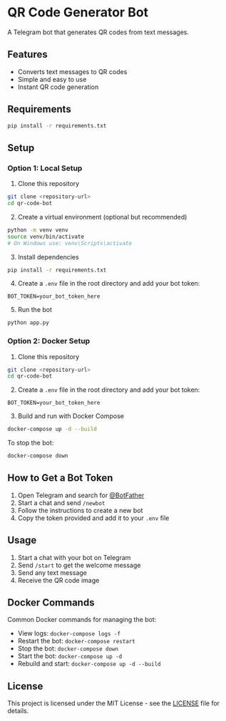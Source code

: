 # QR Code Generator Bot

A Telegram bot that generates QR codes from text messages.

## Features

- Converts text messages to QR codes
- Simple and easy to use
- Instant QR code generation

## Requirements

```bash
pip install -r requirements.txt
```

## Setup

### Option 1: Local Setup

1. Clone this repository
```bash
git clone <repository-url>
cd qr-code-bot
```

2. Create a virtual environment (optional but recommended)
```bash
python -m venv venv
source venv/bin/activate  
# On Windows use: venv\Scripts\activate
```

3. Install dependencies
```bash
pip install -r requirements.txt
```

4. Create a `.env` file in the root directory and add your bot token:
```plaintext
BOT_TOKEN=your_bot_token_here
```

5. Run the bot
```bash
python app.py
```

### Option 2: Docker Setup

1. Clone this repository
```bash
git clone <repository-url>
cd qr-code-bot
```

2. Create a `.env` file in the root directory and add your bot token:
```plaintext
BOT_TOKEN=your_bot_token_here
```

3. Build and run with Docker Compose
```bash
docker-compose up -d --build
```

To stop the bot:
```bash
docker-compose down
```

## How to Get a Bot Token

1. Open Telegram and search for [@BotFather](https://t.me/botfather)
2. Start a chat and send `/newbot`
3. Follow the instructions to create a new bot
4. Copy the token provided and add it to your `.env` file

## Usage

1. Start a chat with your bot on Telegram
2. Send `/start` to get the welcome message
3. Send any text message
4. Receive the QR code image

## Docker Commands

Common Docker commands for managing the bot:

- View logs: `docker-compose logs -f`
- Restart the bot: `docker-compose restart`
- Stop the bot: `docker-compose down`
- Start the bot: `docker-compose up -d`
- Rebuild and start: `docker-compose up -d --build`

## License

This project is licensed under the MIT License - see the [LICENSE](LICENSE) file for details.
